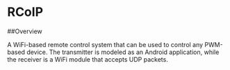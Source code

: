 RCoIP
=====

##Overview

A WiFi-based remote control system that can be used to control any PWM-based device. The transmitter is modeled as an Android application, while the receiver is a WiFi module that accepts UDP packets. 
